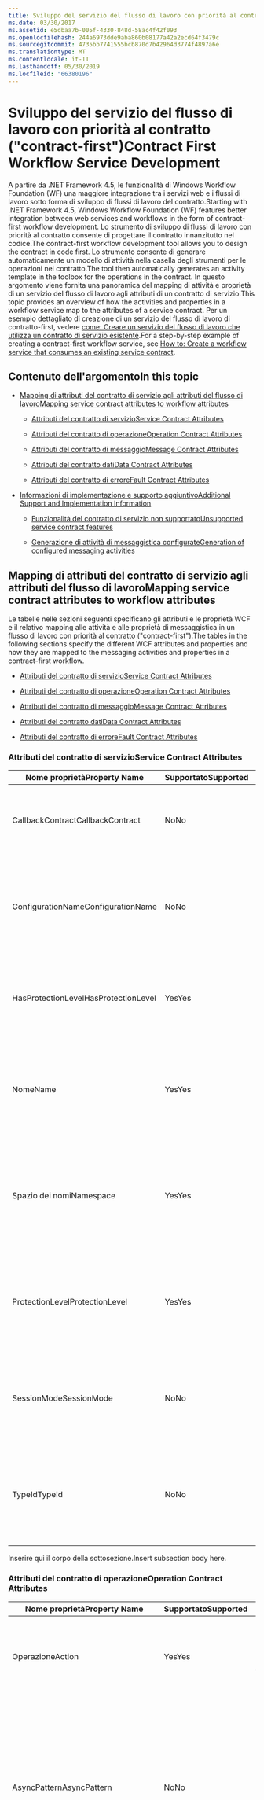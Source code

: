 ```yaml
---
title: Sviluppo del servizio del flusso di lavoro con priorità al contratto ("contract-first")
ms.date: 03/30/2017
ms.assetid: e5dbaa7b-005f-4330-848d-58ac4f42f093
ms.openlocfilehash: 244a6973dde9aba860b08177a42a2ecd64f3479c
ms.sourcegitcommit: 4735bb7741555bcb870d7b42964d3774f4897a6e
ms.translationtype: MT
ms.contentlocale: it-IT
ms.lasthandoff: 05/30/2019
ms.locfileid: "66380196"
---
```

# <a name="contract-first-workflow-service-development"></a><span data-ttu-id="39e6e-102">Sviluppo del servizio del flusso di lavoro con priorità al contratto ("contract-first")</span><span class="sxs-lookup"><span data-stu-id="39e6e-102">Contract First Workflow Service Development</span></span>
<span data-ttu-id="39e6e-103">A partire da .NET Framework 4.5, le funzionalità di Windows Workflow Foundation (WF) una maggiore integrazione tra i servizi web e i flussi di lavoro sotto forma di sviluppo di flussi di lavoro del contratto.</span><span class="sxs-lookup"><span data-stu-id="39e6e-103">Starting with .NET Framework 4.5, Windows Workflow Foundation (WF) features better integration between web services and workflows in the form of contract-first workflow development.</span></span> <span data-ttu-id="39e6e-104">Lo strumento di sviluppo di flussi di lavoro con priorità al contratto consente di progettare il contratto innanzitutto nel codice.</span><span class="sxs-lookup"><span data-stu-id="39e6e-104">The contract-first workflow development tool allows you to design the contract in code first.</span></span> <span data-ttu-id="39e6e-105">Lo strumento consente di generare automaticamente un modello di attività nella casella degli strumenti per le operazioni nel contratto.</span><span class="sxs-lookup"><span data-stu-id="39e6e-105">The tool then automatically generates an activity template in the toolbox for the operations in the contract.</span></span> <span data-ttu-id="39e6e-106">In questo argomento viene fornita una panoramica del mapping di attività e proprietà di un servizio del flusso di lavoro agli attributi di un contratto di servizio.</span><span class="sxs-lookup"><span data-stu-id="39e6e-106">This topic provides an overview of how the activities and properties in a workflow service map to the attributes of a service contract.</span></span> <span data-ttu-id="39e6e-107">Per un esempio dettagliato di creazione di un servizio del flusso di lavoro di contratto-first, vedere [come: Creare un servizio del flusso di lavoro che utilizza un contratto di servizio esistente](how-to-create-a-workflow-service-that-consumes-an-existing-service-contract.md).</span><span class="sxs-lookup"><span data-stu-id="39e6e-107">For a step-by-step example of creating a contract-first workflow service, see [How to: Create a workflow service that consumes an existing service contract](how-to-create-a-workflow-service-that-consumes-an-existing-service-contract.md).</span></span>  
  
## <a name="in-this-topic"></a><span data-ttu-id="39e6e-108">Contenuto dell'argomento</span><span class="sxs-lookup"><span data-stu-id="39e6e-108">In this topic</span></span>  
  
- [<span data-ttu-id="39e6e-109">Mapping di attributi del contratto di servizio agli attributi del flusso di lavoro</span><span class="sxs-lookup"><span data-stu-id="39e6e-109">Mapping service contract attributes to workflow attributes</span></span>](contract-first-workflow-service-development.md#MappingAttributes)  
  
    - [<span data-ttu-id="39e6e-110">Attributi del contratto di servizio</span><span class="sxs-lookup"><span data-stu-id="39e6e-110">Service Contract Attributes</span></span>](contract-first-workflow-service-development.md#ServiceContract)  
  
    - [<span data-ttu-id="39e6e-111">Attributi del contratto di operazione</span><span class="sxs-lookup"><span data-stu-id="39e6e-111">Operation Contract Attributes</span></span>](contract-first-workflow-service-development.md#OperationContract)  
  
    - [<span data-ttu-id="39e6e-112">Attributi del contratto di messaggio</span><span class="sxs-lookup"><span data-stu-id="39e6e-112">Message Contract Attributes</span></span>](contract-first-workflow-service-development.md#MessageContract)  
  
    - [<span data-ttu-id="39e6e-113">Attributi del contratto dati</span><span class="sxs-lookup"><span data-stu-id="39e6e-113">Data Contract Attributes</span></span>](contract-first-workflow-service-development.md#DataContract)  
  
    - [<span data-ttu-id="39e6e-114">Attributi del contratto di errore</span><span class="sxs-lookup"><span data-stu-id="39e6e-114">Fault Contract Attributes</span></span>](contract-first-workflow-service-development.md#FaultContract)  
  
- [<span data-ttu-id="39e6e-115">Informazioni di implementazione e supporto aggiuntivo</span><span class="sxs-lookup"><span data-stu-id="39e6e-115">Additional Support and Implementation Information</span></span>](contract-first-workflow-service-development.md#AdditionalSupport)  
  
    - [<span data-ttu-id="39e6e-116">Funzionalità del contratto di servizio non supportato</span><span class="sxs-lookup"><span data-stu-id="39e6e-116">Unsupported service contract features</span></span>](contract-first-workflow-service-development.md#UnsupportedFeatures)  
  
    - [<span data-ttu-id="39e6e-117">Generazione di attività di messaggistica configurate</span><span class="sxs-lookup"><span data-stu-id="39e6e-117">Generation of configured messaging activities</span></span>](contract-first-workflow-service-development.md#ActivityGeneration)  
  
## <a name="MappingAttributes"></a> <span data-ttu-id="39e6e-118">Mapping di attributi del contratto di servizio agli attributi del flusso di lavoro</span><span class="sxs-lookup"><span data-stu-id="39e6e-118">Mapping service contract attributes to workflow attributes</span></span>  
 <span data-ttu-id="39e6e-119">Le tabelle nelle sezioni seguenti specificano gli attributi e le proprietà WCF e il relativo mapping alle attività e alle proprietà di messaggistica in un flusso di lavoro con priorità al contratto ("contract-first").</span><span class="sxs-lookup"><span data-stu-id="39e6e-119">The tables in the following sections specify the different WCF attributes and properties and how they are mapped to the messaging activities and properties in a contract-first workflow.</span></span>  
  
- [<span data-ttu-id="39e6e-120">Attributi del contratto di servizio</span><span class="sxs-lookup"><span data-stu-id="39e6e-120">Service Contract Attributes</span></span>](contract-first-workflow-service-development.md#ServiceContract)  
  
- [<span data-ttu-id="39e6e-121">Attributi del contratto di operazione</span><span class="sxs-lookup"><span data-stu-id="39e6e-121">Operation Contract Attributes</span></span>](contract-first-workflow-service-development.md#OperationContract)  
  
- [<span data-ttu-id="39e6e-122">Attributi del contratto di messaggio</span><span class="sxs-lookup"><span data-stu-id="39e6e-122">Message Contract Attributes</span></span>](contract-first-workflow-service-development.md#MessageContract)  
  
- [<span data-ttu-id="39e6e-123">Attributi del contratto dati</span><span class="sxs-lookup"><span data-stu-id="39e6e-123">Data Contract Attributes</span></span>](contract-first-workflow-service-development.md#DataContract)  
  
- [<span data-ttu-id="39e6e-124">Attributi del contratto di errore</span><span class="sxs-lookup"><span data-stu-id="39e6e-124">Fault Contract Attributes</span></span>](contract-first-workflow-service-development.md#FaultContract)  
  
### <a name="ServiceContract"></a> <span data-ttu-id="39e6e-125">Attributi del contratto di servizio</span><span class="sxs-lookup"><span data-stu-id="39e6e-125">Service Contract Attributes</span></span>  
  
|<span data-ttu-id="39e6e-126">Nome proprietà</span><span class="sxs-lookup"><span data-stu-id="39e6e-126">Property Name</span></span>|<span data-ttu-id="39e6e-127">Supportato</span><span class="sxs-lookup"><span data-stu-id="39e6e-127">Supported</span></span>|<span data-ttu-id="39e6e-128">Descrizione</span><span class="sxs-lookup"><span data-stu-id="39e6e-128">Description</span></span>|<span data-ttu-id="39e6e-129">Convalida WF</span><span class="sxs-lookup"><span data-stu-id="39e6e-129">WF Validation</span></span>|  
|-------------------|---------------|-----------------|-------------------|  
|<span data-ttu-id="39e6e-130">CallbackContract</span><span class="sxs-lookup"><span data-stu-id="39e6e-130">CallbackContract</span></span>|<span data-ttu-id="39e6e-131">No</span><span class="sxs-lookup"><span data-stu-id="39e6e-131">No</span></span>|<span data-ttu-id="39e6e-132">Ottiene o imposta il tipo di contratto di callback quando il contratto è duplex.</span><span class="sxs-lookup"><span data-stu-id="39e6e-132">Gets or sets the type of callback contract when the contract is a duplex contract.</span></span>|<span data-ttu-id="39e6e-133">(N/D)</span><span class="sxs-lookup"><span data-stu-id="39e6e-133">(N/A)</span></span>|  
|<span data-ttu-id="39e6e-134">ConfigurationName</span><span class="sxs-lookup"><span data-stu-id="39e6e-134">ConfigurationName</span></span>|<span data-ttu-id="39e6e-135">No</span><span class="sxs-lookup"><span data-stu-id="39e6e-135">No</span></span>|<span data-ttu-id="39e6e-136">Consente di ottenere o impostare il nome usato per individuare il servizio in un file di configurazione dell'applicazione.</span><span class="sxs-lookup"><span data-stu-id="39e6e-136">Gets or sets the name used to locate the service in an application configuration file.</span></span>|<span data-ttu-id="39e6e-137">(N/D)</span><span class="sxs-lookup"><span data-stu-id="39e6e-137">(N/A)</span></span>|  
|<span data-ttu-id="39e6e-138">HasProtectionLevel</span><span class="sxs-lookup"><span data-stu-id="39e6e-138">HasProtectionLevel</span></span>|<span data-ttu-id="39e6e-139">Yes</span><span class="sxs-lookup"><span data-stu-id="39e6e-139">Yes</span></span>|<span data-ttu-id="39e6e-140">Ottiene un valore che indica se al membro è stato assegnato un livello di protezione.</span><span class="sxs-lookup"><span data-stu-id="39e6e-140">Gets a value that indicates whether the member has a protection level assigned.</span></span>|<span data-ttu-id="39e6e-141">Receive.ProtectionLevel non deve essere null.</span><span class="sxs-lookup"><span data-stu-id="39e6e-141">Receive.ProtectionLevel should not be null.</span></span>|  
|<span data-ttu-id="39e6e-142">Nome</span><span class="sxs-lookup"><span data-stu-id="39e6e-142">Name</span></span>|<span data-ttu-id="39e6e-143">Yes</span><span class="sxs-lookup"><span data-stu-id="39e6e-143">Yes</span></span>|<span data-ttu-id="39e6e-144">Ottiene o imposta il nome per il \<portType > elemento in Web Services Description Language (WSDL).</span><span class="sxs-lookup"><span data-stu-id="39e6e-144">Gets or sets the name for the \<portType> element in Web Services Description Language (WSDL).</span></span>|<span data-ttu-id="39e6e-145">Receive.ServiceContractName.LocalName deve corrispondere.</span><span class="sxs-lookup"><span data-stu-id="39e6e-145">Receive.ServiceContractName.LocalName should match.</span></span>|  
|<span data-ttu-id="39e6e-146">Spazio dei nomi</span><span class="sxs-lookup"><span data-stu-id="39e6e-146">Namespace</span></span>|<span data-ttu-id="39e6e-147">Yes</span><span class="sxs-lookup"><span data-stu-id="39e6e-147">Yes</span></span>|<span data-ttu-id="39e6e-148">Ottiene o imposta lo spazio dei nomi di \<portType > elemento in Web Services Description Language (WSDL).</span><span class="sxs-lookup"><span data-stu-id="39e6e-148">Gets or sets the namespace of the \<portType> element in Web Services Description Language (WSDL).</span></span>|<span data-ttu-id="39e6e-149">Receive.ServiceContractName.NameSpace deve corrispondere.</span><span class="sxs-lookup"><span data-stu-id="39e6e-149">Receive.ServiceContractName.NameSpace should match</span></span>|  
|<span data-ttu-id="39e6e-150">ProtectionLevel</span><span class="sxs-lookup"><span data-stu-id="39e6e-150">ProtectionLevel</span></span>|<span data-ttu-id="39e6e-151">Yes</span><span class="sxs-lookup"><span data-stu-id="39e6e-151">Yes</span></span>|<span data-ttu-id="39e6e-152">Specifica se l'associazione del contratto deve supportare il valore della proprietà ProtectionLevel.</span><span class="sxs-lookup"><span data-stu-id="39e6e-152">Specifies whether the binding for the contract must support the value of the ProtectionLevel property.</span></span>|<span data-ttu-id="39e6e-153">Receive.ProtectionLevel deve corrispondere.</span><span class="sxs-lookup"><span data-stu-id="39e6e-153">Receive.ProtectionLevel should match.</span></span>|  
|<span data-ttu-id="39e6e-154">SessionMode</span><span class="sxs-lookup"><span data-stu-id="39e6e-154">SessionMode</span></span>|<span data-ttu-id="39e6e-155">No</span><span class="sxs-lookup"><span data-stu-id="39e6e-155">No</span></span>|<span data-ttu-id="39e6e-156">Consente di ottenere o impostare un valore che stabilisce se le sessioni sono consentite, non consentite oppure obbligatorie.</span><span class="sxs-lookup"><span data-stu-id="39e6e-156">Gets or sets whether sessions are allowed, not allowed or required.</span></span>|<span data-ttu-id="39e6e-157">(N/D)</span><span class="sxs-lookup"><span data-stu-id="39e6e-157">(N/A)</span></span>|  
|<span data-ttu-id="39e6e-158">TypeId</span><span class="sxs-lookup"><span data-stu-id="39e6e-158">TypeId</span></span>|<span data-ttu-id="39e6e-159">No</span><span class="sxs-lookup"><span data-stu-id="39e6e-159">No</span></span>|<span data-ttu-id="39e6e-160">Se implementato in una classe derivata, ottiene un identificatore univoco per l'attributo</span><span class="sxs-lookup"><span data-stu-id="39e6e-160">When implemented in a derived class, gets a unique identifier for this Attribute.</span></span> <span data-ttu-id="39e6e-161">(ereditato dall'attributo).</span><span class="sxs-lookup"><span data-stu-id="39e6e-161">(Inherited from Attribute.)</span></span>|<span data-ttu-id="39e6e-162">(N/D)</span><span class="sxs-lookup"><span data-stu-id="39e6e-162">(N/A)</span></span>|  
  
 <span data-ttu-id="39e6e-163">Inserire qui il corpo della sottosezione.</span><span class="sxs-lookup"><span data-stu-id="39e6e-163">Insert subsection body here.</span></span>  
  
### <a name="OperationContract"></a> <span data-ttu-id="39e6e-164">Attributi del contratto di operazione</span><span class="sxs-lookup"><span data-stu-id="39e6e-164">Operation Contract Attributes</span></span>  
  
|<span data-ttu-id="39e6e-165">Nome proprietà</span><span class="sxs-lookup"><span data-stu-id="39e6e-165">Property Name</span></span>|<span data-ttu-id="39e6e-166">Supportato</span><span class="sxs-lookup"><span data-stu-id="39e6e-166">Supported</span></span>|<span data-ttu-id="39e6e-167">Descrizione</span><span class="sxs-lookup"><span data-stu-id="39e6e-167">Description</span></span>|<span data-ttu-id="39e6e-168">Convalida WF</span><span class="sxs-lookup"><span data-stu-id="39e6e-168">WF Validation</span></span>|  
|-------------------|---------------|-----------------|-------------------|  
|<span data-ttu-id="39e6e-169">Operazione</span><span class="sxs-lookup"><span data-stu-id="39e6e-169">Action</span></span>|<span data-ttu-id="39e6e-170">Yes</span><span class="sxs-lookup"><span data-stu-id="39e6e-170">Yes</span></span>|<span data-ttu-id="39e6e-171">Consente di ottenere o impostare l'azione WS-Addressing del messaggio di richiesta.</span><span class="sxs-lookup"><span data-stu-id="39e6e-171">Gets or sets the WS-Addressing action of the request message.</span></span>|<span data-ttu-id="39e6e-172">Receive.Action deve corrispondere.</span><span class="sxs-lookup"><span data-stu-id="39e6e-172">Receive.Action should match.</span></span>|  
|<span data-ttu-id="39e6e-173">AsyncPattern</span><span class="sxs-lookup"><span data-stu-id="39e6e-173">AsyncPattern</span></span>|<span data-ttu-id="39e6e-174">No</span><span class="sxs-lookup"><span data-stu-id="39e6e-174">No</span></span>|<span data-ttu-id="39e6e-175">Indica che un'operazione è implementata in modo asincrono usando un blocco Begin\<methodName > ed End\<methodName > coppia di metodi in un contratto di servizio.</span><span class="sxs-lookup"><span data-stu-id="39e6e-175">Indicates that an operation is implemented asynchronously using a Begin\<methodName> and End\<methodName> method pair in a service contract.</span></span>|<span data-ttu-id="39e6e-176">(N/D)</span><span class="sxs-lookup"><span data-stu-id="39e6e-176">(N/A)</span></span>|  
|<span data-ttu-id="39e6e-177">HasProtectionLevel</span><span class="sxs-lookup"><span data-stu-id="39e6e-177">HasProtectionLevel</span></span>|<span data-ttu-id="39e6e-178">Yes</span><span class="sxs-lookup"><span data-stu-id="39e6e-178">Yes</span></span>|<span data-ttu-id="39e6e-179">Ottiene un valore che indica se i messaggi di questa operazione devono essere crittografati o firmati o se devono presentare entrambi i meccanismi di protezione.</span><span class="sxs-lookup"><span data-stu-id="39e6e-179">Gets a value that indicates whether the messages for this operation must be encrypted, signed, or both.</span></span>|<span data-ttu-id="39e6e-180">Receive.ProtectionLevel non deve essere null.</span><span class="sxs-lookup"><span data-stu-id="39e6e-180">Receive.ProtectionLevel should not be null.</span></span>|  
|<span data-ttu-id="39e6e-181">IsInitiating</span><span class="sxs-lookup"><span data-stu-id="39e6e-181">IsInitiating</span></span>|<span data-ttu-id="39e6e-182">No</span><span class="sxs-lookup"><span data-stu-id="39e6e-182">No</span></span>|<span data-ttu-id="39e6e-183">Ottiene o imposta un valore che indica se il metodo implementa un'operazione in grado di avviare una sessione nel server (se tale sessione esiste).</span><span class="sxs-lookup"><span data-stu-id="39e6e-183">Gets or sets a value that indicates whether the method implements an operation that can initiate a session on the server(if such a session exists).</span></span>|<span data-ttu-id="39e6e-184">(N/D)</span><span class="sxs-lookup"><span data-stu-id="39e6e-184">(N/A)</span></span>|  
|<span data-ttu-id="39e6e-185">IsOneWay</span><span class="sxs-lookup"><span data-stu-id="39e6e-185">IsOneWay</span></span>|<span data-ttu-id="39e6e-186">Yes</span><span class="sxs-lookup"><span data-stu-id="39e6e-186">Yes</span></span>|<span data-ttu-id="39e6e-187">Ottiene o imposta un valore che indica se l'operazione restituisce un messaggio di risposta.</span><span class="sxs-lookup"><span data-stu-id="39e6e-187">Gets or sets a value that indicates whether an operation returns a reply message.</span></span>|<span data-ttu-id="39e6e-188">(Nessun SendReply per Receive OPPURE nessun ReceiveReply per Send).</span><span class="sxs-lookup"><span data-stu-id="39e6e-188">(No SendReply for this Receive OR no ReceiveReply for this Send).</span></span>|  
|<span data-ttu-id="39e6e-189">IsTerminating</span><span class="sxs-lookup"><span data-stu-id="39e6e-189">IsTerminating</span></span>|<span data-ttu-id="39e6e-190">No</span><span class="sxs-lookup"><span data-stu-id="39e6e-190">No</span></span>|<span data-ttu-id="39e6e-191">Ottiene o imposta un valore che indica se l'operazione di servizio causa la chiusura della sessione da parte del server dopo l'invio di un eventuale messaggio di risposta.</span><span class="sxs-lookup"><span data-stu-id="39e6e-191">Gets or sets a value that indicates whether the service operation causes the server to close the session after the reply message, if any, is sent.</span></span>|<span data-ttu-id="39e6e-192">(N/D)</span><span class="sxs-lookup"><span data-stu-id="39e6e-192">(N/A)</span></span>|  
|<span data-ttu-id="39e6e-193">Nome</span><span class="sxs-lookup"><span data-stu-id="39e6e-193">Name</span></span>|<span data-ttu-id="39e6e-194">Yes</span><span class="sxs-lookup"><span data-stu-id="39e6e-194">Yes</span></span>|<span data-ttu-id="39e6e-195">Ottiene o imposta il nome dell'operazione.</span><span class="sxs-lookup"><span data-stu-id="39e6e-195">Gets or sets the name of the operation.</span></span>|<span data-ttu-id="39e6e-196">Receive.OperationName deve corrispondere.</span><span class="sxs-lookup"><span data-stu-id="39e6e-196">Receive.OperationName should match.</span></span>|  
|<span data-ttu-id="39e6e-197">ProtectionLevel</span><span class="sxs-lookup"><span data-stu-id="39e6e-197">ProtectionLevel</span></span>|<span data-ttu-id="39e6e-198">Yes</span><span class="sxs-lookup"><span data-stu-id="39e6e-198">Yes</span></span>|<span data-ttu-id="39e6e-199">Ottiene o imposta un valore che specifica se i messaggi di un'operazione devono essere crittografati o firmati o se devono presentare entrambi i meccanismi di sicurezza.</span><span class="sxs-lookup"><span data-stu-id="39e6e-199">Gets or sets a value that specifies whether the messages of an operation must be encrypted, signed, or both.</span></span>|<span data-ttu-id="39e6e-200">Receive.ProtectionLevel deve corrispondere.</span><span class="sxs-lookup"><span data-stu-id="39e6e-200">Receive.ProtectionLevel should match.</span></span>|  
|<span data-ttu-id="39e6e-201">ReplyAction</span><span class="sxs-lookup"><span data-stu-id="39e6e-201">ReplyAction</span></span>|<span data-ttu-id="39e6e-202">Yes</span><span class="sxs-lookup"><span data-stu-id="39e6e-202">Yes</span></span>|<span data-ttu-id="39e6e-203">Ottiene o imposta il valore dell'azione SOAP del messaggio di risposta dell'operazione.</span><span class="sxs-lookup"><span data-stu-id="39e6e-203">Gets or sets the value of the SOAP action for the reply message of the operation.</span></span>|<span data-ttu-id="39e6e-204">SendReply.Action deve corrispondere.</span><span class="sxs-lookup"><span data-stu-id="39e6e-204">SendReply.Action should match.</span></span>|  
|<span data-ttu-id="39e6e-205">TypeId</span><span class="sxs-lookup"><span data-stu-id="39e6e-205">TypeId</span></span>|<span data-ttu-id="39e6e-206">No</span><span class="sxs-lookup"><span data-stu-id="39e6e-206">No</span></span>|<span data-ttu-id="39e6e-207">Se implementato in una classe derivata, ottiene un identificatore univoco per l'attributo</span><span class="sxs-lookup"><span data-stu-id="39e6e-207">When implemented in a derived class, gets a unique identifier for this Attribute.</span></span> <span data-ttu-id="39e6e-208">(ereditato dall'attributo).</span><span class="sxs-lookup"><span data-stu-id="39e6e-208">(Inherited from Attribute.)</span></span>|<span data-ttu-id="39e6e-209">(N/D)</span><span class="sxs-lookup"><span data-stu-id="39e6e-209">(N/A)</span></span>|  
  
### <a name="MessageContract"></a> <span data-ttu-id="39e6e-210">Attributi del contratto di messaggio</span><span class="sxs-lookup"><span data-stu-id="39e6e-210">Message Contract Attributes</span></span>  
  
|<span data-ttu-id="39e6e-211">Nome proprietà</span><span class="sxs-lookup"><span data-stu-id="39e6e-211">Property Name</span></span>|<span data-ttu-id="39e6e-212">Supportato</span><span class="sxs-lookup"><span data-stu-id="39e6e-212">Supported</span></span>|<span data-ttu-id="39e6e-213">Descrizione</span><span class="sxs-lookup"><span data-stu-id="39e6e-213">Description</span></span>|<span data-ttu-id="39e6e-214">Convalida WF</span><span class="sxs-lookup"><span data-stu-id="39e6e-214">WF Validation</span></span>|  
|-------------------|---------------|-----------------|-------------------|  
|<span data-ttu-id="39e6e-215">HasProtectionLevel</span><span class="sxs-lookup"><span data-stu-id="39e6e-215">HasProtectionLevel</span></span>|<span data-ttu-id="39e6e-216">Yes</span><span class="sxs-lookup"><span data-stu-id="39e6e-216">Yes</span></span>|<span data-ttu-id="39e6e-217">Ottiene un valore che indica se per il messaggio è specificato un livello di protezione.</span><span class="sxs-lookup"><span data-stu-id="39e6e-217">Gets a value that indicates whether the message has a protection level.</span></span>|<span data-ttu-id="39e6e-218">Nessuna convalida (Receive.Content e SendReply.Content devono corrispondere al tipo di contratto di messaggio).</span><span class="sxs-lookup"><span data-stu-id="39e6e-218">No validation (Receive.Content and SendReply.Content must match the message contract type).</span></span>|  
|<span data-ttu-id="39e6e-219">IsWrapped</span><span class="sxs-lookup"><span data-stu-id="39e6e-219">IsWrapped</span></span>|<span data-ttu-id="39e6e-220">Yes</span><span class="sxs-lookup"><span data-stu-id="39e6e-220">Yes</span></span>|<span data-ttu-id="39e6e-221">Ottiene o imposta un valore che specifica se il corpo del messaggio contiene un elemento wrapper.</span><span class="sxs-lookup"><span data-stu-id="39e6e-221">Gets or sets a value that specifies whether the message body has a wrapper element.</span></span>|<span data-ttu-id="39e6e-222">Nessuna convalida (Receive.Content e SendReply.Content devono corrispondere al tipo di contratto di messaggio).</span><span class="sxs-lookup"><span data-stu-id="39e6e-222">No validation (Receive.Content and Sendreply.Content must match the message contract type).</span></span>|  
|<span data-ttu-id="39e6e-223">ProtectionLevel</span><span class="sxs-lookup"><span data-stu-id="39e6e-223">ProtectionLevel</span></span>|<span data-ttu-id="39e6e-224">No</span><span class="sxs-lookup"><span data-stu-id="39e6e-224">No</span></span>|<span data-ttu-id="39e6e-225">Ottiene o imposta un valore che specifica se il messaggio deve essere crittografato o firmato o se deve presentare entrambi i meccanismi di sicurezza.</span><span class="sxs-lookup"><span data-stu-id="39e6e-225">Gets or sets a value that specified whether the message must be encrypted, signed, or both.</span></span>|<span data-ttu-id="39e6e-226">(N/D)</span><span class="sxs-lookup"><span data-stu-id="39e6e-226">(N/A)</span></span>|  
|<span data-ttu-id="39e6e-227">TypeId</span><span class="sxs-lookup"><span data-stu-id="39e6e-227">TypeId</span></span>|<span data-ttu-id="39e6e-228">Yes</span><span class="sxs-lookup"><span data-stu-id="39e6e-228">Yes</span></span>|<span data-ttu-id="39e6e-229">Se implementato in una classe derivata, ottiene un identificatore univoco per l'attributo</span><span class="sxs-lookup"><span data-stu-id="39e6e-229">When implemented in a derived class, gets a unique identifier for this Attribute.</span></span> <span data-ttu-id="39e6e-230">(ereditato dall'attributo).</span><span class="sxs-lookup"><span data-stu-id="39e6e-230">(Inherited from Attribute.)</span></span>|<span data-ttu-id="39e6e-231">Nessuna convalida (Receive.Content e SendReply.Content devono corrispondere al tipo di contratto di messaggio).</span><span class="sxs-lookup"><span data-stu-id="39e6e-231">No validation (Receive.Content and SendReply.Content must match the message contract type).</span></span>|  
|<span data-ttu-id="39e6e-232">WrapperName</span><span class="sxs-lookup"><span data-stu-id="39e6e-232">WrapperName</span></span>|<span data-ttu-id="39e6e-233">Yes</span><span class="sxs-lookup"><span data-stu-id="39e6e-233">Yes</span></span>|<span data-ttu-id="39e6e-234">Ottiene o imposta il nome dell'elemento wrapper del corpo del messaggio.</span><span class="sxs-lookup"><span data-stu-id="39e6e-234">Gets or sets the name of the wrapper element of the message body.</span></span>|<span data-ttu-id="39e6e-235">Nessuna convalida (Receive.Content e SendReply.Content devono corrispondere al tipo di contratto di messaggio).</span><span class="sxs-lookup"><span data-stu-id="39e6e-235">No validation (Receive.Content and SendReply.Content must match the message contract type).</span></span>|  
|<span data-ttu-id="39e6e-236">WrapperNamespace</span><span class="sxs-lookup"><span data-stu-id="39e6e-236">WrapperNamespace</span></span>|<span data-ttu-id="39e6e-237">No</span><span class="sxs-lookup"><span data-stu-id="39e6e-237">No</span></span>|<span data-ttu-id="39e6e-238">Ottiene o imposta lo spazio dei nomi dell'elemento wrapper del corpo del messaggio.</span><span class="sxs-lookup"><span data-stu-id="39e6e-238">Gets or sets the namespace of the message body wrapper element.</span></span>|<span data-ttu-id="39e6e-239">(N/D)</span><span class="sxs-lookup"><span data-stu-id="39e6e-239">(N/A)</span></span>|  
  
### <a name="DataContract"></a> <span data-ttu-id="39e6e-240">Attributi del contratto dati</span><span class="sxs-lookup"><span data-stu-id="39e6e-240">Data Contract Attributes</span></span>  
  
|<span data-ttu-id="39e6e-241">Nome proprietà</span><span class="sxs-lookup"><span data-stu-id="39e6e-241">Property Name</span></span>|<span data-ttu-id="39e6e-242">Supportato</span><span class="sxs-lookup"><span data-stu-id="39e6e-242">Supported</span></span>|<span data-ttu-id="39e6e-243">Descrizione</span><span class="sxs-lookup"><span data-stu-id="39e6e-243">Description</span></span>|<span data-ttu-id="39e6e-244">Convalida WF</span><span class="sxs-lookup"><span data-stu-id="39e6e-244">WF Validation</span></span>|  
|-------------------|---------------|-----------------|-------------------|  
|<span data-ttu-id="39e6e-245">IsReference</span><span class="sxs-lookup"><span data-stu-id="39e6e-245">IsReference</span></span>|<span data-ttu-id="39e6e-246">No</span><span class="sxs-lookup"><span data-stu-id="39e6e-246">No</span></span>|<span data-ttu-id="39e6e-247">Ottiene o imposta un valore che indica se mantenere i dati del riferimento all'oggetto.</span><span class="sxs-lookup"><span data-stu-id="39e6e-247">Gets or sets a value that indicates whether to preserve object reference data.</span></span>|<span data-ttu-id="39e6e-248">(N/D)</span><span class="sxs-lookup"><span data-stu-id="39e6e-248">(N/A)</span></span>|  
|<span data-ttu-id="39e6e-249">Nome</span><span class="sxs-lookup"><span data-stu-id="39e6e-249">Name</span></span>|<span data-ttu-id="39e6e-250">Yes</span><span class="sxs-lookup"><span data-stu-id="39e6e-250">Yes</span></span>|<span data-ttu-id="39e6e-251">Ottiene o imposta il nome del contratto dati per il tipo.</span><span class="sxs-lookup"><span data-stu-id="39e6e-251">Gets or sets the name of the data contract for the type.</span></span>|<span data-ttu-id="39e6e-252">Nessuna convalida (Receive.Content e SendReply.Content devono corrispondere al tipo di contratto di messaggio).</span><span class="sxs-lookup"><span data-stu-id="39e6e-252">No validation (Receive.Content and SendReply.Content must match the message contract type).</span></span>|  
|<span data-ttu-id="39e6e-253">Spazio dei nomi</span><span class="sxs-lookup"><span data-stu-id="39e6e-253">Namespace</span></span>|<span data-ttu-id="39e6e-254">Yes</span><span class="sxs-lookup"><span data-stu-id="39e6e-254">Yes</span></span>|<span data-ttu-id="39e6e-255">Ottiene o imposta lo spazio dei nomi del contratto dati per il tipo.</span><span class="sxs-lookup"><span data-stu-id="39e6e-255">Gets or sets the namespace for the data contract for the type.</span></span>|<span data-ttu-id="39e6e-256">Nessuna convalida (Receive.Content e SendReply.Content devono corrispondere al tipo di contratto di messaggio).</span><span class="sxs-lookup"><span data-stu-id="39e6e-256">No validation (Receive.Content and SendReply.Content must match the message contract type).</span></span>|  
|<span data-ttu-id="39e6e-257">TypeId</span><span class="sxs-lookup"><span data-stu-id="39e6e-257">TypeId</span></span>|<span data-ttu-id="39e6e-258">No</span><span class="sxs-lookup"><span data-stu-id="39e6e-258">No</span></span>|<span data-ttu-id="39e6e-259">Se implementato in una classe derivata, ottiene un identificatore univoco per l'attributo</span><span class="sxs-lookup"><span data-stu-id="39e6e-259">When implemented in a derived class, gets a unique identifier for this Attribute.</span></span> <span data-ttu-id="39e6e-260">(ereditato dall'attributo).</span><span class="sxs-lookup"><span data-stu-id="39e6e-260">(Inherited from Attribute.)</span></span>|<span data-ttu-id="39e6e-261">(N/D)</span><span class="sxs-lookup"><span data-stu-id="39e6e-261">(N/A)</span></span>|  
  
### <a name="FaultContract"></a> <span data-ttu-id="39e6e-262">Attributi del contratto di errore</span><span class="sxs-lookup"><span data-stu-id="39e6e-262">Fault Contract Attributes</span></span>  
  
|<span data-ttu-id="39e6e-263">Nome proprietà</span><span class="sxs-lookup"><span data-stu-id="39e6e-263">Property Name</span></span>|<span data-ttu-id="39e6e-264">Supportato</span><span class="sxs-lookup"><span data-stu-id="39e6e-264">Supported</span></span>|<span data-ttu-id="39e6e-265">Descrizione</span><span class="sxs-lookup"><span data-stu-id="39e6e-265">Description</span></span>|<span data-ttu-id="39e6e-266">Convalida WF</span><span class="sxs-lookup"><span data-stu-id="39e6e-266">WF Validation</span></span>|  
|-------------------|---------------|-----------------|-------------------|  
|<span data-ttu-id="39e6e-267">Operazione</span><span class="sxs-lookup"><span data-stu-id="39e6e-267">Action</span></span>|<span data-ttu-id="39e6e-268">Yes</span><span class="sxs-lookup"><span data-stu-id="39e6e-268">Yes</span></span>|<span data-ttu-id="39e6e-269">Consente di ottenere o impostare l'azione del messaggio di errore SOAP specificato come parte del contratto dell'operazione.</span><span class="sxs-lookup"><span data-stu-id="39e6e-269">Gets or sets the action of the SOAP fault message that is specified as part of the operation contract.</span></span>|<span data-ttu-id="39e6e-270">SendReply.Action deve corrispondere.</span><span class="sxs-lookup"><span data-stu-id="39e6e-270">SendReply.Action should match.</span></span>|  
|<span data-ttu-id="39e6e-271">DetailType</span><span class="sxs-lookup"><span data-stu-id="39e6e-271">DetailType</span></span>|<span data-ttu-id="39e6e-272">Yes</span><span class="sxs-lookup"><span data-stu-id="39e6e-272">Yes</span></span>|<span data-ttu-id="39e6e-273">Consente di ottenere il tipo di un oggetto serializzabile contenente le informazioni sull'errore.</span><span class="sxs-lookup"><span data-stu-id="39e6e-273">Gets the type of a serializable object that contains error information.</span></span>|<span data-ttu-id="39e6e-274">SendReply.Content deve corrispondere al tipo.</span><span class="sxs-lookup"><span data-stu-id="39e6e-274">SendReply.Content should match the type</span></span>|  
|<span data-ttu-id="39e6e-275">HasProtectionLevel</span><span class="sxs-lookup"><span data-stu-id="39e6e-275">HasProtectionLevel</span></span>|<span data-ttu-id="39e6e-276">No</span><span class="sxs-lookup"><span data-stu-id="39e6e-276">No</span></span>|<span data-ttu-id="39e6e-277">Ottiene un valore che indica se al messaggio di errore SOAP è stato assegnato un livello di protezione.</span><span class="sxs-lookup"><span data-stu-id="39e6e-277">Gets a value that indicates whether the SOAP fault message has a protection level assigned.</span></span>|<span data-ttu-id="39e6e-278">(N/D)</span><span class="sxs-lookup"><span data-stu-id="39e6e-278">(N/A)</span></span>|  
|<span data-ttu-id="39e6e-279">Nome</span><span class="sxs-lookup"><span data-stu-id="39e6e-279">Name</span></span>|<span data-ttu-id="39e6e-280">No</span><span class="sxs-lookup"><span data-stu-id="39e6e-280">No</span></span>|<span data-ttu-id="39e6e-281">Consente di ottenere o impostare il nome del messaggio di errore in WSDL (Web Services Description Language).</span><span class="sxs-lookup"><span data-stu-id="39e6e-281">Gets or sets the name of the fault message in Web Services Description Language (WSDL).</span></span>|<span data-ttu-id="39e6e-282">(N/D)</span><span class="sxs-lookup"><span data-stu-id="39e6e-282">(N/A)</span></span>|  
|<span data-ttu-id="39e6e-283">Spazio dei nomi</span><span class="sxs-lookup"><span data-stu-id="39e6e-283">Namespace</span></span>|<span data-ttu-id="39e6e-284">No</span><span class="sxs-lookup"><span data-stu-id="39e6e-284">No</span></span>|<span data-ttu-id="39e6e-285">Consente di ottenere o impostare lo spazio dei nomi dell'errore SOAP.</span><span class="sxs-lookup"><span data-stu-id="39e6e-285">Gets or sets the namespace of the SOAP fault.</span></span>|<span data-ttu-id="39e6e-286">(N/D)</span><span class="sxs-lookup"><span data-stu-id="39e6e-286">(N/A)</span></span>|  
|<span data-ttu-id="39e6e-287">ProtectionLevel</span><span class="sxs-lookup"><span data-stu-id="39e6e-287">ProtectionLevel</span></span>|<span data-ttu-id="39e6e-288">No</span><span class="sxs-lookup"><span data-stu-id="39e6e-288">No</span></span>|<span data-ttu-id="39e6e-289">Consente di specificare il livello di protezione che l'associazione deve applicare all'errore SOAP.</span><span class="sxs-lookup"><span data-stu-id="39e6e-289">Specifies the level of protection the SOAP fault requires from the binding.</span></span>|<span data-ttu-id="39e6e-290">(N/D)</span><span class="sxs-lookup"><span data-stu-id="39e6e-290">(N/A)</span></span>|  
|<span data-ttu-id="39e6e-291">TypeId</span><span class="sxs-lookup"><span data-stu-id="39e6e-291">TypeId</span></span>|<span data-ttu-id="39e6e-292">No</span><span class="sxs-lookup"><span data-stu-id="39e6e-292">No</span></span>|<span data-ttu-id="39e6e-293">Se implementato in una classe derivata, ottiene un identificatore univoco per l'attributo</span><span class="sxs-lookup"><span data-stu-id="39e6e-293">When implemented in a derived class, gets a unique identifier for this Attribute.</span></span> <span data-ttu-id="39e6e-294">(ereditato dall'attributo).</span><span class="sxs-lookup"><span data-stu-id="39e6e-294">(Inherited from Attribute.)</span></span>|<span data-ttu-id="39e6e-295">(N/D)</span><span class="sxs-lookup"><span data-stu-id="39e6e-295">(N/A)</span></span>|  
  
## <a name="AdditionalSupport"></a> <span data-ttu-id="39e6e-296">Informazioni di implementazione e supporto aggiuntivo</span><span class="sxs-lookup"><span data-stu-id="39e6e-296">Additional Support and Implementation Information</span></span>  
  
- [<span data-ttu-id="39e6e-297">Funzionalità del contratto di servizio non supportato</span><span class="sxs-lookup"><span data-stu-id="39e6e-297">Unsupported service contract features</span></span>](contract-first-workflow-service-development.md#UnsupportedFeatures)  
  
- [<span data-ttu-id="39e6e-298">Generazione di attività di messaggistica configurate</span><span class="sxs-lookup"><span data-stu-id="39e6e-298">Generation of configured messaging activities</span></span>](contract-first-workflow-service-development.md#ActivityGeneration)  
  
### <a name="UnsupportedFeatures"></a> <span data-ttu-id="39e6e-299">Funzionalità del contratto di servizio non supportato</span><span class="sxs-lookup"><span data-stu-id="39e6e-299">Unsupported service contract features</span></span>  
  
- <span data-ttu-id="39e6e-300">L'utilizzo delle attività della libreria TPL (Task Parallel Library) nei contratti non è supportato.</span><span class="sxs-lookup"><span data-stu-id="39e6e-300">Use of TPL (Task Parallel Library) Tasks in contracts is not supported.</span></span>  
  
- <span data-ttu-id="39e6e-301">L'ereditarietà nei contratti di servizio non è supportata.</span><span class="sxs-lookup"><span data-stu-id="39e6e-301">Inheritance in Service Contracts is not supported.</span></span>  
  
### <a name="ActivityGeneration"></a> <span data-ttu-id="39e6e-302">Generazione di attività di messaggistica configurate</span><span class="sxs-lookup"><span data-stu-id="39e6e-302">Generation of configured messaging activities</span></span>  
 <span data-ttu-id="39e6e-303">Sono stati aggiunti due metodi statici pubblici alle attività <xref:System.ServiceModel.Activities.Receive> e <xref:System.ServiceModel.Activities.SendReply> per supportare la generazione di attività preconfigurate del messaggio durante l'uso dei servizi dei flussi di lavoro con priorità al contratto ("contract-first").</span><span class="sxs-lookup"><span data-stu-id="39e6e-303">Two public static methods are added to the <xref:System.ServiceModel.Activities.Receive> and <xref:System.ServiceModel.Activities.SendReply> activities to support the generation of pre-configured message activities when using contract-first workflow services.</span></span>  
  
- <xref:System.ServiceModel.Activities.Receive.FromOperationDescription%2A?displayProperty=nameWithType>  
  
- <xref:System.ServiceModel.Activities.SendReply.FromOperationDescription%2A?displayProperty=nameWithType>  
  
 <span data-ttu-id="39e6e-304">L'attività generata da questi metodi deve passare la convalida del contratto e quindi questi metodi vengono usati internamente come parte della logica di convalida per <xref:System.ServiceModel.Activities.Receive> e <xref:System.ServiceModel.Activities.SendReply>.</span><span class="sxs-lookup"><span data-stu-id="39e6e-304">The activity generated by these methods should pass contract validation, and therefore these methods are used internally as part of the validation logic for <xref:System.ServiceModel.Activities.Receive> and <xref:System.ServiceModel.Activities.SendReply>.</span></span> <span data-ttu-id="39e6e-305"><xref:System.ServiceModel.Activities.Receive.OperationName%2A>, <xref:System.ServiceModel.Activities.Receive.ServiceContractName%2A>, <xref:System.ServiceModel.Activities.Receive.Action%2A>, <xref:System.ServiceModel.Activities.Receive.SerializerOption%2A>, <xref:System.ServiceModel.Activities.Receive.ProtectionLevel%2A> e <xref:System.ServiceModel.Activities.Receive.KnownTypes%2A> sono tutti preconfigurati per corrispondere al contratto importato.</span><span class="sxs-lookup"><span data-stu-id="39e6e-305">The <xref:System.ServiceModel.Activities.Receive.OperationName%2A>,  <xref:System.ServiceModel.Activities.Receive.ServiceContractName%2A>,  <xref:System.ServiceModel.Activities.Receive.Action%2A>,  <xref:System.ServiceModel.Activities.Receive.SerializerOption%2A>,  <xref:System.ServiceModel.Activities.Receive.ProtectionLevel%2A>, and <xref:System.ServiceModel.Activities.Receive.KnownTypes%2A> are all pre-configured to match the imported contract.</span></span> <span data-ttu-id="39e6e-306">Nella pagina delle proprietà del contenuto per le attività nella finestra di progettazione del flusso di lavoro, il **messaggi** oppure **parametri** sezioni sono preconfigurate in base al contratto.</span><span class="sxs-lookup"><span data-stu-id="39e6e-306">In the content properties page for the activities in the workflow designer, the **Message** or **Parameters** sections are also pre-configured to match the contract.</span></span>  
  
 <span data-ttu-id="39e6e-307">Errore WCF i contratti vengono gestiti anche tramite la restituzione di un set separato di configurati <xref:System.ServiceModel.Activities.SendReply> attività per ognuno degli errori che vengono visualizzati nei <xref:System.ServiceModel.Description.OperationDescription.Faults%2A> <xref:System.ServiceModel.Description.FaultDescriptionCollection>.</span><span class="sxs-lookup"><span data-stu-id="39e6e-307">WCF fault contracts are also handled by returning a separate set of configured <xref:System.ServiceModel.Activities.SendReply> activities for each of the faults that show up in the <xref:System.ServiceModel.Description.OperationDescription.Faults%2A> <xref:System.ServiceModel.Description.FaultDescriptionCollection>.</span></span>  
  
 <span data-ttu-id="39e6e-308">Per altre parti del <xref:System.ServiceModel.Description.OperationDescription> che non sono supportati dai servizi WF oggi (ad esempio, i comportamenti di WebGet/WebInvoke o i comportamenti dell'operazione personalizzato), l'API ignorerà questi valori come parte della generazione e della configurazione.</span><span class="sxs-lookup"><span data-stu-id="39e6e-308">For other parts of <xref:System.ServiceModel.Description.OperationDescription> that are unsupported by WF services today (e.g. WebGet/WebInvoke behaviors, or custom operation behaviors), the API will ignore those values as part of the generation and configuration.</span></span> <span data-ttu-id="39e6e-309">Non verranno generate eccezioni.</span><span class="sxs-lookup"><span data-stu-id="39e6e-309">No exceptions will be thrown.</span></span>
